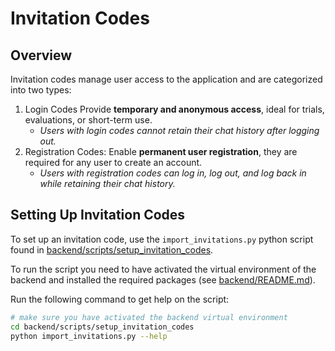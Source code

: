 # Invitation Codes

## Overview

Invitation codes manage user access to the application and are categorized into two types:

1. Login Codes
    Provide **temporary and anonymous access**, ideal for trials, evaluations, or short-term use.
   - _Users with login codes cannot retain their chat history after logging out._
2. Registration Codes:
   Enable **permanent user registration**, they are required for any user to create an account.
   - _Users with registration codes can log in, log out, and log back in while retaining their chat history._

## Setting Up Invitation Codes

To set up an invitation code, use the `import_invitations.py` python script found in [backend/scripts/setup_invitation_codes](backend/scripts/setup_invitation_codes). 

To run the script you need to have activated the virtual environment of the backend and installed the required packages (see [backend/README.md](backend/README.md#installation)).

Run the following command to get help on the script:
```bash
# make sure you have activated the backend virtual environment
cd backend/scripts/setup_invitation_codes
python import_invitations.py --help
```

